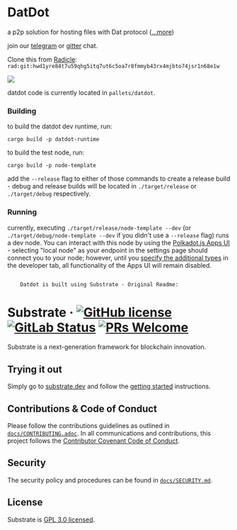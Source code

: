 # DatDot

a p2p solution for hosting files with Dat protocol ([...more](https://github.com/playproject-io/datdot-substrate/issues/12))

join our [telegram](https://t.me/joinchat/CgTftxXJvp6iYayqDjP7lQ) or [gitter](https://gitter.im/playproject-io/community) chat.

Clone this from [Radicle](https://radicle.xyz):
`rad:git:hwd1yre84t7u59qhg5itq7ut6c5oa7r8fmmyb43rx4mjbto74jsr1n68e1w`

![](https://i.imgur.com/oGPIbZQ.jpg)

datdot code is currently located in `pallets/datdot`.

### Building

to build the datdot dev runtime, run:

`cargo build -p datdot-runtime`

to build the test node, run:

`cargo build -p node-template` 

add the `--release` flag to either of those commands to create a release build - debug and release builds will be located in `./target/release` or `./target/debug` respectively.

### Running

currently, executing `./target/release/node-template --dev` (or `./target/debug/node-template --dev` if you didn't use a `--release` flag) runs a dev node. You can interact with this node by using the [Polkadot.js Apps UI](https://polkadot.js.org/apps/) - selecting "local node" as your endpoint in the settings page should connect you to your node; however, until you [specify the additional types](https://polkadot.js.org/api/start/types.extend.html#user-defined-types) in the developer tab, all functionality of the Apps UI will remain disabled.

``` 

    Datdot is built using Substrate - Original Readme:

```
# Substrate &middot; [![GitHub license](https://img.shields.io/github/license/paritytech/substrate)](LICENSE) [![GitLab Status](https://gitlab.parity.io/parity/substrate/badges/master/pipeline.svg)](https://gitlab.parity.io/parity/substrate/pipelines) [![PRs Welcome](https://img.shields.io/badge/PRs-welcome-brightgreen.svg)](docs/CONTRIBUTING.adoc)

Substrate is a next-generation framework for blockchain innovation.

## Trying it out

Simply go to [substrate.dev](https://substrate.dev) and follow the [getting started](https://substrate.dev/docs/en/overview/getting-started/) instructions.

## Contributions & Code of Conduct

Please follow the contributions guidelines as outlined in [`docs/CONTRIBUTING.adoc`](docs/CONTRIBUTING.adoc). In all communications and contributions, this project follows the [Contributor Covenant Code of Conduct](docs/CODE_OF_CONDUCT.adoc).

## Security

The security policy and procedures can be found in [`docs/SECURITY.md`](docs/SECURITY.md).

## License

Substrate is [GPL 3.0 licensed](LICENSE).
